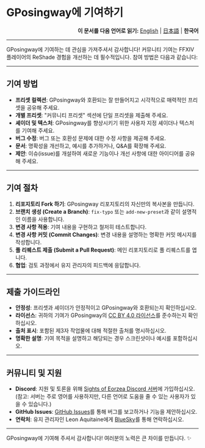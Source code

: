 # GPosingway에 기여하기

<div align="right">
  <b>이 문서를 다음 언어로 읽기:</b>
  <a href="./contributing.md">English</a> | 
  <a href="./contributing.ja.md">日本語</a> | 
  <b>한국어</b> 
</div>

---

GPosingway에 기여하는 데 관심을 가져주셔서 감사합니다! 커뮤니티 기여는 FFXIV 플레이어의 ReShade 경험을 개선하는 데 필수적입니다. 참여 방법은 다음과 같습니다:

---

## 기여 방법

- **프리셋 컬렉션**: GPosingway와 호환되는 잘 만들어지고 시각적으로 매력적인 프리셋을 공유해 주세요.
- **개별 프리셋**: "커뮤니티 프리셋" 섹션에 단일 프리셋을 제출해 주세요.
- **셰이더 및 텍스처**: GPosingway를 향상시키기 위한 사용자 지정 셰이더나 텍스처를 기여해 주세요.
- **버그 수정**: 버그 또는 호환성 문제에 대한 수정 사항을 제공해 주세요.
- **문서**: 명확성을 개선하고, 예시를 추가하거나, Q&A를 확장해 주세요.
- **제안**: 이슈(issue)를 개설하여 새로운 기능이나 개선 사항에 대한 아이디어를 공유해 주세요.

---

## 기여 절차

1. **리포지토리 Fork 하기**: GPosingway 리포지토리의 자신만의 복사본을 만듭니다.
2. **브랜치 생성 (Create a Branch)**: `fix-typo` 또는 `add-new-preset`과 같이 설명적인 이름을 사용합니다.
3. **변경 사항 적용**: 기여 내용을 구현하고 철저히 테스트합니다.
4. **변경 사항 커밋 (Commit Changes)**: 변경 내용을 설명하는 명확한 커밋 메시지를 작성합니다.
5. **풀 리퀘스트 제출 (Submit a Pull Request)**: 메인 리포지토리로 풀 리퀘스트를 엽니다.
6. **협업**: 검토 과정에서 유지 관리자의 피드백에 응답합니다.

---

## 제출 가이드라인

- **안정성**: 프리셋과 셰이더가 안정적이고 GPosingway와 호환되는지 확인하십시오.
- **라이선스**: 귀하의 기여가 GPosingway의 [CC BY 4.0 라이선스](http://creativecommons.org/licenses/by/4.0/)를 준수하는지 확인하십시오.
- **출처 표시**: 포함된 제3자 작업물에 대해 적절한 출처를 명시하십시오.
- **명확한 설명**: 기여 목적을 설명하고 해당되는 경우 스크린샷이나 예시를 포함하십시오.

---

## 커뮤니티 및 지원

- **Discord**: 지원 및 토론을 위해 [Sights of Eorzea Discord 서버](https://discord.com/servers/sights-of-eorzea-1124828911700811957)에 가입하십시오. (참고: 서버는 주로 영어를 사용하지만, 다른 언어로 도움을 줄 수 있는 사용자가 있을 수 있습니다.)
- **GitHub Issues**: [GitHub Issues](https://github.com/GPosingway/GPosingway/issues)를 통해 버그를 보고하거나 기능을 제안하십시오.
- **연락처**: 유지 관리자인 Leon Aquitaine에게 [BlueSky](https://bsky.app/profile/leon.aquitaine.social)를 통해 연락하십시오.

---

GPosingway에 기여해 주셔서 감사합니다! 여러분의 노력은 큰 차이를 만듭니다. ✨
